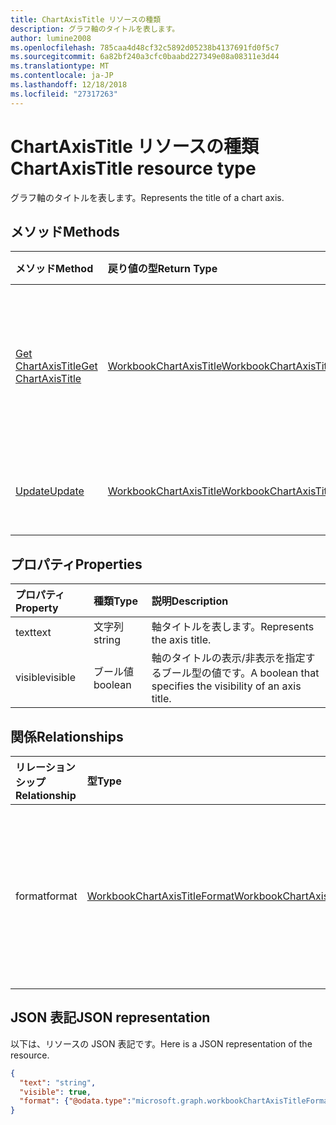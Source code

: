 ```yaml
---
title: ChartAxisTitle リソースの種類
description: グラフ軸のタイトルを表します。
author: lumine2008
ms.openlocfilehash: 785caa4d48cf32c5892d05238b4137691fd0f5c7
ms.sourcegitcommit: 6a82bf240a3cfc0baabd227349e08a08311e3d44
ms.translationtype: MT
ms.contentlocale: ja-JP
ms.lasthandoff: 12/18/2018
ms.locfileid: "27317263"
---
```

# <a name="chartaxistitle-resource-type"></a><span data-ttu-id="2b375-103">ChartAxisTitle リソースの種類</span><span class="sxs-lookup"><span data-stu-id="2b375-103">ChartAxisTitle resource type</span></span>

<span data-ttu-id="2b375-104">グラフ軸のタイトルを表します。</span><span class="sxs-lookup"><span data-stu-id="2b375-104">Represents the title of a chart axis.</span></span>


## <a name="methods"></a><span data-ttu-id="2b375-105">メソッド</span><span class="sxs-lookup"><span data-stu-id="2b375-105">Methods</span></span>

| <span data-ttu-id="2b375-106">メソッド</span><span class="sxs-lookup"><span data-stu-id="2b375-106">Method</span></span>           | <span data-ttu-id="2b375-107">戻り値の型</span><span class="sxs-lookup"><span data-stu-id="2b375-107">Return Type</span></span>    |<span data-ttu-id="2b375-108">説明</span><span class="sxs-lookup"><span data-stu-id="2b375-108">Description</span></span>|
|:---------------|:--------|:----------|
|[<span data-ttu-id="2b375-109">Get ChartAxisTitle</span><span class="sxs-lookup"><span data-stu-id="2b375-109">Get ChartAxisTitle</span></span>](../api/chartaxistitle-get.md) | [<span data-ttu-id="2b375-110">WorkbookChartAxisTitle</span><span class="sxs-lookup"><span data-stu-id="2b375-110">WorkbookChartAxisTitle</span></span>](chartaxistitle.md) |<span data-ttu-id="2b375-111">chartAxisTitle オブジェクトのプロパティと関係を読み取ります。</span><span class="sxs-lookup"><span data-stu-id="2b375-111">Read properties and relationships of chartAxisTitle object.</span></span>|
|[<span data-ttu-id="2b375-112">Update</span><span class="sxs-lookup"><span data-stu-id="2b375-112">Update</span></span>](../api/chartaxistitle-update.md) | [<span data-ttu-id="2b375-113">WorkbookChartAxisTitle</span><span class="sxs-lookup"><span data-stu-id="2b375-113">WorkbookChartAxisTitle</span></span>](chartaxistitle.md)    |<span data-ttu-id="2b375-114">ChartAxisTitle オブジェクトを更新します。</span><span class="sxs-lookup"><span data-stu-id="2b375-114">Update ChartAxisTitle object.</span></span> |

## <a name="properties"></a><span data-ttu-id="2b375-115">プロパティ</span><span class="sxs-lookup"><span data-stu-id="2b375-115">Properties</span></span>
| <span data-ttu-id="2b375-116">プロパティ</span><span class="sxs-lookup"><span data-stu-id="2b375-116">Property</span></span>     | <span data-ttu-id="2b375-117">種類</span><span class="sxs-lookup"><span data-stu-id="2b375-117">Type</span></span>   |<span data-ttu-id="2b375-118">説明</span><span class="sxs-lookup"><span data-stu-id="2b375-118">Description</span></span>|
|:---------------|:--------|:----------|
|<span data-ttu-id="2b375-119">text</span><span class="sxs-lookup"><span data-stu-id="2b375-119">text</span></span>|<span data-ttu-id="2b375-120">文字列</span><span class="sxs-lookup"><span data-stu-id="2b375-120">string</span></span>|<span data-ttu-id="2b375-121">軸タイトルを表します。</span><span class="sxs-lookup"><span data-stu-id="2b375-121">Represents the axis title.</span></span>|
|<span data-ttu-id="2b375-122">visible</span><span class="sxs-lookup"><span data-stu-id="2b375-122">visible</span></span>|<span data-ttu-id="2b375-123">ブール値</span><span class="sxs-lookup"><span data-stu-id="2b375-123">boolean</span></span>|<span data-ttu-id="2b375-124">軸のタイトルの表示/非表示を指定するブール型の値です。</span><span class="sxs-lookup"><span data-stu-id="2b375-124">A boolean that specifies the visibility of an axis title.</span></span>|

## <a name="relationships"></a><span data-ttu-id="2b375-125">関係</span><span class="sxs-lookup"><span data-stu-id="2b375-125">Relationships</span></span>
| <span data-ttu-id="2b375-126">リレーションシップ</span><span class="sxs-lookup"><span data-stu-id="2b375-126">Relationship</span></span> | <span data-ttu-id="2b375-127">型</span><span class="sxs-lookup"><span data-stu-id="2b375-127">Type</span></span>   |<span data-ttu-id="2b375-128">説明</span><span class="sxs-lookup"><span data-stu-id="2b375-128">Description</span></span>|
|:---------------|:--------|:----------|
|<span data-ttu-id="2b375-129">format</span><span class="sxs-lookup"><span data-stu-id="2b375-129">format</span></span>|[<span data-ttu-id="2b375-130">WorkbookChartAxisTitleFormat</span><span class="sxs-lookup"><span data-stu-id="2b375-130">WorkbookChartAxisTitleFormat</span></span>](chartaxistitleformat.md)|<span data-ttu-id="2b375-p101">グラフ軸のタイトルの書式設定を表します。値の取得のみ可能です。</span><span class="sxs-lookup"><span data-stu-id="2b375-p101">Represents the formatting of chart axis title. Read-only.</span></span>|

## <a name="json-representation"></a><span data-ttu-id="2b375-133">JSON 表記</span><span class="sxs-lookup"><span data-stu-id="2b375-133">JSON representation</span></span>

<span data-ttu-id="2b375-134">以下は、リソースの JSON 表記です。</span><span class="sxs-lookup"><span data-stu-id="2b375-134">Here is a JSON representation of the resource.</span></span>

<!--{
  "blockType": "resource",
  "baseType": "microsoft.graph.entity",
  "optionalProperties": [],
  "@odata.type": "microsoft.graph.workbookChartAxisTitle"
}-->

```json
{
  "text": "string",
  "visible": true,
  "format": {"@odata.type":"microsoft.graph.workbookChartAxisTitleFormat"}
}

```

<!-- uuid: 8fcb5dbc-d5aa-4681-8e31-b001d5168d79
2015-10-25 14:57:30 UTC -->
<!-- {
  "type": "#page.annotation",
  "description": "ChartAxisTitle resource",
  "keywords": "",
  "section": "documentation",
  "tocPath": ""
}-->